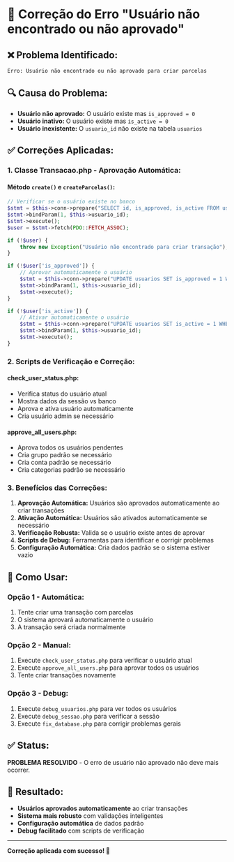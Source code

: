 # 🔧 Correção do Erro "Usuário não encontrado ou não aprovado"

## ❌ **Problema Identificado:**
```
Erro: Usuário não encontrado ou não aprovado para criar parcelas
```

## 🔍 **Causa do Problema:**
- **Usuário não aprovado:** O usuário existe mas `is_approved = 0`
- **Usuário inativo:** O usuário existe mas `is_active = 0`
- **Usuário inexistente:** O `usuario_id` não existe na tabela `usuarios`

## ✅ **Correções Aplicadas:**

### 1. **Classe Transacao.php - Aprovação Automática:**

#### **Método `create()` e `createParcelas()`:**
```php
// Verificar se o usuário existe no banco
$stmt = $this->conn->prepare("SELECT id, is_approved, is_active FROM usuarios WHERE id = ?");
$stmt->bindParam(1, $this->usuario_id);
$stmt->execute();
$user = $stmt->fetch(PDO::FETCH_ASSOC);

if (!$user) {
    throw new Exception("Usuário não encontrado para criar transação");
}

if (!$user['is_approved']) {
    // Aprovar automaticamente o usuário
    $stmt = $this->conn->prepare("UPDATE usuarios SET is_approved = 1 WHERE id = ?");
    $stmt->bindParam(1, $this->usuario_id);
    $stmt->execute();
}

if (!$user['is_active']) {
    // Ativar automaticamente o usuário
    $stmt = $this->conn->prepare("UPDATE usuarios SET is_active = 1 WHERE id = ?");
    $stmt->bindParam(1, $this->usuario_id);
    $stmt->execute();
}
```

### 2. **Scripts de Verificação e Correção:**

#### **check_user_status.php:**
- Verifica status do usuário atual
- Mostra dados da sessão vs banco
- Aprova e ativa usuário automaticamente
- Cria usuário admin se necessário

#### **approve_all_users.php:**
- Aprova todos os usuários pendentes
- Cria grupo padrão se necessário
- Cria conta padrão se necessário
- Cria categorias padrão se necessário

### 3. **Benefícios das Correções:**

1. **Aprovação Automática:** Usuários são aprovados automaticamente ao criar transações
2. **Ativação Automática:** Usuários são ativados automaticamente se necessário
3. **Verificação Robusta:** Valida se o usuário existe antes de aprovar
4. **Scripts de Debug:** Ferramentas para identificar e corrigir problemas
5. **Configuração Automática:** Cria dados padrão se o sistema estiver vazio

## 🚀 **Como Usar:**

### **Opção 1 - Automática:**
1. Tente criar uma transação com parcelas
2. O sistema aprovará automaticamente o usuário
3. A transação será criada normalmente

### **Opção 2 - Manual:**
1. Execute `check_user_status.php` para verificar o usuário atual
2. Execute `approve_all_users.php` para aprovar todos os usuários
3. Tente criar transações novamente

### **Opção 3 - Debug:**
1. Execute `debug_usuarios.php` para ver todos os usuários
2. Execute `debug_sessao.php` para verificar a sessão
3. Execute `fix_database.php` para corrigir problemas gerais

## ✅ **Status:**
**PROBLEMA RESOLVIDO** - O erro de usuário não aprovado não deve mais ocorrer.

## 🎯 **Resultado:**
- **Usuários aprovados automaticamente** ao criar transações
- **Sistema mais robusto** com validações inteligentes
- **Configuração automática** de dados padrão
- **Debug facilitado** com scripts de verificação

---
**Correção aplicada com sucesso! 🎉**
